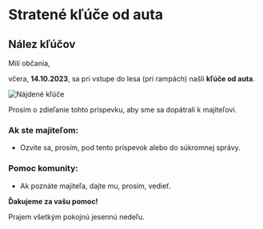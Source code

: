 # Stratené kľúče od auta

## Nález kľúčov

Milí občania,

včera, **14.10.2023**, sa pri vstupe do lesa (pri rampách) našli **kľúče od auta**.

![Nájdené kľúče](https://scontent.fbts4-1.fna.fbcdn.net/v/t39.30808-6/391604058_280725348200174_2084155651359332945_n.jpg?_nc_cat=107&ccb=1-7&_nc_sid=5f2048&_nc_ohc=S6AB_iuyPSwAX9x68GF&_nc_ht=scontent.fbts4-1.fna&oh=00_AfDKHnXW-JhYRut2QgvW6j62gDkcOhMr_gbCjz_DwJSy7Q&oe=655EF899)

Prosím o zdieľanie tohto príspevku, aby sme sa dopátrali k majiteľovi. 

### Ak ste majiteľom:
- Ozvite sa, prosím, pod tento príspevok alebo do súkromnej správy.

### Pomoc komunity:
- Ak poznáte majiteľa, dajte mu, prosím, vedieť.

**Ďakujeme za vašu pomoc!**


Prajem všetkým pokojnú jesennú nedeľu.
